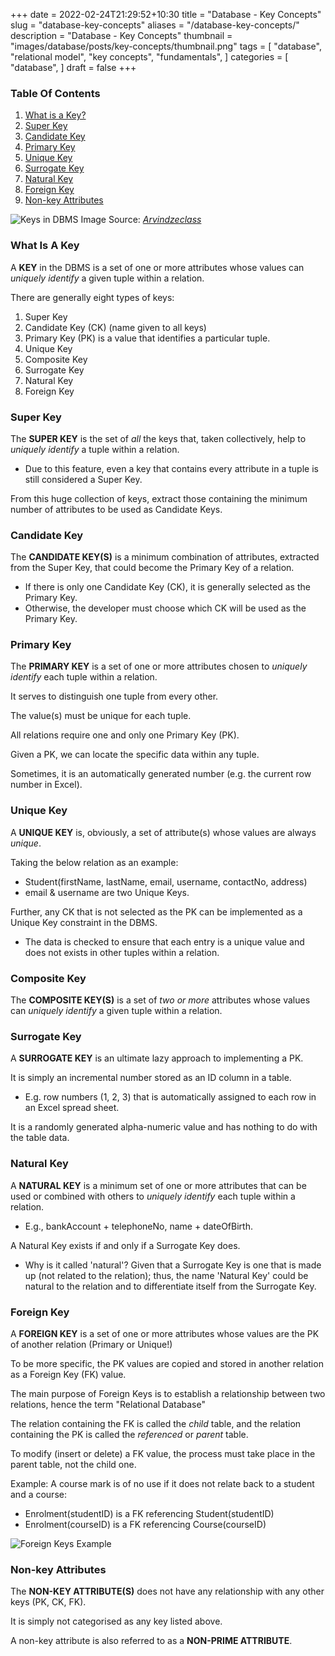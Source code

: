 +++
date = 2022-02-24T21:29:52+10:30
title = "Database - Key Concepts"
slug = "database-key-concepts"
aliases = "/database-key-concepts/"
description = "Database - Key Concepts"
thumbnail = "images/database/posts/key-concepts/thumbnail.png"
tags = [
    "database",
    "relational model",
    "key concepts",
    "fundamentals",
]
categories = [
    "database",
]
draft = false
+++

### Table Of Contents

1. [What is a Key?](#what-is-a-key)
1. [Super Key](#super-key)
1. [Candidate Key](#candidate-key)
1. [Primary Key](#primary-key)
1. [Unique Key](#unique-key)
1. [Surrogate Key](#surrogate-key)
1. [Natural Key](#natural-key)
1. [Foreign Key](#foreign-key)
1. [Non-key Attributes](#non-key-attributes)

![Keys in DBMS](/images/database/posts/key-concepts/thumbnail.png)
Image Source:
*[Arvindzeclass](https://www.arvindzeclass.in/2021/06/What-is-primary-key.html)*

### What Is A Key

A **KEY** in the DBMS is a set of one or more attributes whose values can
*uniquely identify* a given tuple within a relation.

There are generally eight types of keys:

1. Super Key
1. Candidate Key (CK) (name given to all keys)
1. Primary Key (PK) is a value that identifies a particular tuple.
1. Unique Key
1. Composite Key
1. Surrogate Key
1. Natural Key
1. Foreign Key

### Super Key

The **SUPER KEY** is the set of *all* the keys that, taken collectively, help to
*uniquely identify* a tuple within a relation.

- Due to this feature, even a key that contains every attribute in a tuple is
still considered a Super Key.

From this huge collection of keys, extract those containing the minimum number of
attributes to be used as Candidate Keys.

### Candidate Key

The **CANDIDATE KEY(S)** is a minimum combination of attributes, extracted from
the Super Key, that could become the Primary Key of a relation.

- If there is only one Candidate Key (CK), it is generally selected as the
  Primary Key.
- Otherwise, the developer must choose which CK will be used as the Primary Key.

### Primary Key

The **PRIMARY KEY** is a set of one or more attributes chosen to *uniquely
identify* each tuple within a relation.

It serves to distinguish one tuple from every other.

The value(s) must be unique for each tuple.

All relations require one and only one Primary Key (PK).

Given a PK, we can locate the specific data within any tuple.

Sometimes, it is an automatically generated number (e.g. the current row number
in Excel).

### Unique Key

A **UNIQUE KEY** is, obviously, a set of attribute(s) whose values are always
*unique*.

Taking the below relation as an example:

- Student(firstName, lastName, email, username, contactNo, address)
- email & username are two Unique Keys.

Further, any CK that is not selected as the PK can be implemented as a Unique
Key constraint in the DBMS.

- The data is checked to ensure that each entry is a unique value and does not
  exists in other tuples within a relation.

### Composite Key

The **COMPOSITE KEY(S)** is a set of *two or more* attributes whose values can
*uniquely identify* a given tuple within a relation.

### Surrogate Key

A **SURROGATE KEY** is an ultimate lazy approach to implementing a PK.

It is simply an incremental number stored as an ID column in a table.

- E.g. row numbers (1, 2, 3) that is automatically assigned to each row in an
  Excel spread sheet.

It is a randomly generated alpha-numeric value and has nothing to do with the
table data.

### Natural Key

A **NATURAL KEY** is a minimum set of one or more attributes that can be used or
combined with others to *uniquely identify* each tuple within a relation.

- E.g., bankAccount + telephoneNo, name + dateOfBirth.

A Natural Key exists if and only if a Surrogate Key does.

- Why is it called 'natural'? Given that a Surrogate Key is one that is made up
  (not related to the relation); thus, the name 'Natural Key' could be natural
  to the relation and to differentiate itself from the Surrogate Key.

### Foreign Key

A **FOREIGN KEY** is a set of one or more attributes whose values are the PK of
another relation (Primary or Unique!)

To be more specific, the PK values are copied and stored in another relation as
a Foreign Key (FK) value.

The main purpose of Foreign Keys is to establish a relationship between two
relations, hence the term "Relational Database"

The relation containing the FK is called the *child* table, and the relation
containing the PK is called the *referenced* or *parent* table.

To modify (insert or delete) a FK value, the process must take place in the
parent table, not the child one.

Example: A course mark is of no use if it does not relate back to a student and
a course:

- Enrolment(studentID) is a FK referencing Student(studentID)
- Enrolment(courseID) is a FK referencing Course(courseID)

![Foreign Keys Example](/images/database/posts/key-concepts/foreign-keys.png)

### Non-key Attributes

The **NON-KEY ATTRIBUTE(S)** does not have any relationship with any other keys
(PK, CK, FK).

It is simply not categorised as any key listed above.

A non-key attribute is also referred to as a **NON-PRIME ATTRIBUTE**.
